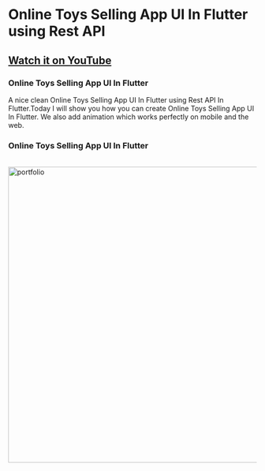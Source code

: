 # Online Toys Selling App UI In Flutter using Rest API

## [Watch it on YouTube](https://youtu.be/9MXm-QO5OXg)

### Online Toys Selling App UI In Flutter

A nice clean Online Toys Selling App UI In Flutter using Rest API In Flutter.Today I will show you how you can create Online Toys Selling App UI In Flutter. We also add animation which works perfectly on mobile and the web.

### Online Toys Selling App UI In Flutter

<br>
<img src="https://user-images.githubusercontent.com/65107679/139588959-0b543a9d-b2e1-490f-9966-87f149276a69.png" alt="portfolio" width="600">
